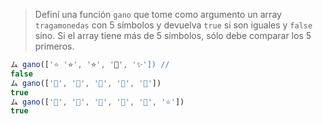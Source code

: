 > Definí una función `gano` que tome como argumento un array `tragamonedas` con 5 símbolos y devuelva `true` si son iguales y `false` sino. Si el array tiene más de 5 símbolos, sólo debe comparar los 5 primeros.
>
```javascript
ム gano(['⭐ '⭐️', '⭐️', '💫', '✨']) // 
false
ム gano(['💫', '💫', '💫', '💫', '💫']) 
true
ム gano(['💫', '💫', '💫', '💫', '💫', '⭐️']) 
true
```